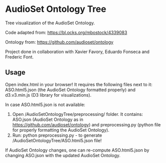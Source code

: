 # AudioSet Ontology Tree
Tree visualization of the AudioSet Ontology. 

Code adapted from: https://bl.ocks.org/mbostock/4339083 

Ontology from: https://github.com/audioset/ontology

Project done in collaboration with Xavier Favory, Eduardo Fonseca and Frederic Font. 

## Usage
Open index.html in your browser! It requires the following files next to it: ASO.html5.json (the AudioSet Ontology formatted properly) and d3.v3.min.js (D3 library for visualizations).

In case ASO.html5.json is not available:
1. Open /AudioSetOntologyTree/preprocessing/ folder. It contains: ASO.json (AudioSet Ontology as in https://github.com/audioset/ontology) and preprocessing.py (python file for properly formatting the AudioSet Ontology).
2. Run: python preprocessing.py - to generate /AudioSetOntologyTree/ASO.html5.json file!

If AudioSet Ontology changes, one can re-compute ASO.html5.json by changing ASO.json with the updated AudioSet Ontology.

